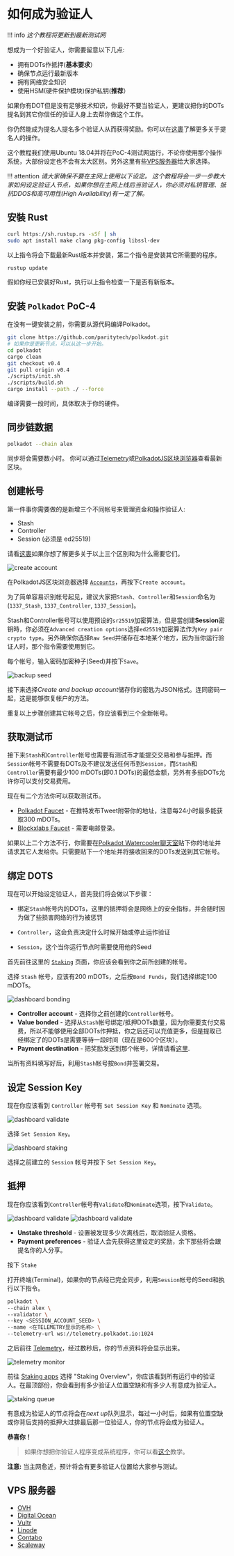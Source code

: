 # 如何成为验证人

!!! info
    _这个教程将更新到最新测试网_

想成为一个好验证人，你需要留意以下几点:

- 拥有DOTs作抵押(**基本要求**）
- 确保节点运行最新版本
- 拥有网络安全知识
- 使用HSM(硬件保护模块)保护私钥(**推荐**）

如果你有DOT但是没有足够技术知识，你最好不要当验证人，更建议把你的DOTs提名到其它你信任的验证人身上去帮你做这个工作。

你仍然能成为提名人提名多个验证人从而获得奖励。你可以在[这裹](../../../../../polkadot/node/nominator/)了解更多关于提名人的操作。

这个教程我们使用Ubuntu 18.04并将在PoC-4测试网运行，不论你使用那个操作系统，大部份设定也不会有太大区别。另外这里有些[VPS服务器](#vps)给大家选择。

!!! attention
    _请大家确保不要在主网上使用以下设定。
    这个教程将会一步一步教大家如何设定验证人节点，如果你想在主网上线后当验证人，你必须对私钥管理、抵抗DDOS和高可用性(High Availability)有一定了解。_

## 安裝 Rust

```bash
curl https://sh.rustup.rs -sSf | sh
sudo apt install make clang pkg-config libssl-dev
```
以上指令将会下载最新Rust版本并安装，第二个指令是安装其它所需要的程序。

```bash
rustup update
```
假如你经已安装好Rust，执行以上指令检查一下是否有新版本。

## 安装 `Polkadot` PoC-4

在没有一键安装之前，你需要从源代码编译Polkadot。
```bash
git clone https://github.com/paritytech/polkadot.git
# 如果你是更新节点，可以从这一步开始。
cd polkadot
cargo clean
git checkout v0.4
git pull origin v0.4
./scripts/init.sh
./scripts/build.sh
cargo install --path ./ --force
```
编译需要一段时间，具体取决于你的硬件。

## 同步链数据

```bash
polkadot --chain alex
```

同步将会需要数小时。
你可以通过[Telemetry](https://telemetry.polkadot.io/#/Alexander)或[PolkadotJS区块浏览器](https://polkadot.js.org/apps/#/explorer)查看最新区块。

## 创建帐号

第一件事你需要做的是新增三个不同帐号来管理资金和操作验证人:

- Stash
- Controller
- Session (必须是 ed25519)

请看[这裹](../../../../polkadot/learn/keys.md)如果你想了解更多关于以上三个区别和为什么需要它们。

![create account](../../../../img/validator/polkadot-dashboard-create-account.jpg)

在PolkadotJS区块浏览器选择 [`Accounts`](https://polkadot.js.org/apps/#/accounts)，再按下`Create account`。

为了简单容易识别帐号起见，建议大家把`Stash`、`Controller`和`Session`命名为(`1337_Stash`, `1337_Controller`, `1337_Session`)。

Stash和Controller帐号可以使用预设的`sr25519`加密算法，但是當创建**Session**密钥時，你必须在`Advanced creation options`选择`ed25519`加密算法作为`Key pair crypto type`。另外确保你选择`Raw Seed`并储存在本地某个地方，因为当你运行验证人时，那个指令需要使用到它。

每个帐号，输入密码加密种子(Seed)并按下`Save`。

![backup seed](../../../../img/validator/polkadot-dashboard-backup-seed.jpg)

接下来选择*Create and backup account*储存你的密匙为JSON格式。连同密码一起，这是能够恢复帐户的方法。

重复以上步骤创建其它帐号之后，你应该看到三个全新帐号。

## 获取测试币

接下来`Stash`和`Controller`帐号也需要有测试币才能提交交易和参与抵押。而`Session`帐号不需要有DOTs及不建议发送任何币到`Session`，而`Stash`和`Controller`需要有最少100 mDOTs(即0.1 DOTs)的最低金额，另外有多些DOTs允许你可以支付交易费用。

现在有二个方法你可以获取测试币。

- [Polkadot Faucet](https://faucet.polkadot.chat) - 在推特发布Tweet附带你的地址，注意每24小时最多能获取300 mDOTs。
- [Blockxlabs Faucet](https://faucets.blockxlabs.com/polkadot) - 需要电邮登录。

如果以上二个方法不行，你需要在[Polkadot Watercooler聊天室](https://riot.im/app/#/room/#polkadot-watercooler:matrix.org)贴下你的地址并请求其它人发给你。只需要贴下一个地址并将接收回来的DOTs发送到其它帐号。

## 绑定 DOTS 

现在可以开始设定验证人，首先我们将会做以下步骤：

- 绑定`Stash`帐号内的DOTs，这里的抵押将会是网络上的安全指标，并会随时因为做了些损害网络的行为被惩罚

- `Controller`，这会负责决定什么时候开始或停止运作验证

- `Session`，这个当你运行节点时需要使用他的Seed

首先前往这里的 [`Staking`](https://polkadot.js.org/apps/#/staking/actions) 页面，你应该会看到你之前所创建的帐号。

选择 `Stash` 帐号，应该有200 mDOTs，之后按`Bond Funds`，我们选择绑定100 mDOTs。

![dashboard bonding](../../../../img/validator/polkadot-dashboard-bonding.png)

- **Controller account** - 选择你之前创建的`Controller`帐号。
- **Value bonded** - 选择从`Stash`帐号绑定/抵押DOTs数量，因为你需要支付交易费，所以不能够使用全部DOTs作押抵，你之后还可以充值更多，但是提取已经绑定了的DOTs是需要等待一段时间（现在是600个区块）。
- **Payment destination** - 把奖励发送到那个帐号，详情请看[这里](../../../../polkadot/learn/staking.md#reward-distribution).

当所有资料填写好后，利用`Stash`帐号按`Bond`并签署交易。

## 设定 Session Key

现在你应该看到 `Controller` 帐号有 `Set Session Key` 和 `Nominate` 选项。

![dashboard validate](../../../../img/validator/polkadot-dashboard-set-session-key.jpg)

选择 `Set Session Key`。

![dashboard staking](../../../../img/validator/polkadot-dashboard-set-session-key-modal.jpg)

选择之前建立的 `Session` 帐号并按下 `Set Session Key`。

## 抵押

现在你应该看到`Controller`帐号有`Validate`和`Nominate`选项，按下`Validate`。

![dashboard validate](../../../../img/validator/polkadot-dashboard-validate.png)
![dashboard validate](../../../../img/validator/polkadot-dashboard-staking.jpg)

- **Unstake threshold** - 设置被发现多少次离线后，取消验証人资格。
- **Payment preferences** - 验证人会先获得这里设定的奖励，余下那些将会跟提名你的人分享。

按下 `Stake`

打开终端(Terminal)，如果你的节点经已完全同步，利用`Session`帐号的Seed和执行以下指令。

```bash
polkadot \
--chain alex \
--validator \
--key <SESSION_ACCOUNT_SEED> \
--name <在TELEMETRY显示的名称> \
--telemetry-url ws://telemetry.polkadot.io:1024
```

之后前往 [Telemetry](https://telemetry.polkadot.io/#/Alexander)，经过数秒后，你的节点资料将会显示出来。

![telemetry monitor](../../../../img/validator/telemetry_monitor.jpg)

前往 [Staking apps](https://polkadot.js.org/apps/#/staking) 选择 "Staking Overview"，你应该看到所有运行中的验证人。在最顶部份，你会看到有多少验证人位置空缺和有多少人有意成为验证人。

![staking queue](../../../../img/validator/polkadot-dashboard-staking-queue.png)

有意成为验证人的节点将会在*next up*队列显示，每过一小时后，如果有位置空缺或你背后支持的抵押大过排最后那一位验证人，你的节点将会成为验证人。

**恭喜你！**

> 如果你想把你验证人程序变成系统程序，你可以看[这个](../../../../polkadot/node/guides/how-to-systemd.md)教学。

**注意:** 当主网愈近，预计将会有更多验证人位置给大家参与测试。

## VPS 服务器

* [OVH](https://www.ovh.com.au/)
* [Digital Ocean](https://www.digitalocean.com/)
* [Vultr](https://www.vultr.com/)
* [Linode](https://www.linode.com/)
* [Contabo](https://contabo.com/)
* [Scaleway](https://www.scaleway.com/)
